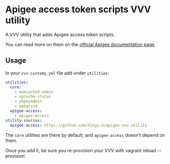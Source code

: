 # Apigee access token scripts VVV utility

A VVV utility that adds Apigee access token scripts.

You can read more on them on the [official Apigee documentation page](https://docs.apigee.com/api-services/content/using-oauth2-security-apigee-edge-management-api).

## Usage

In your `vvv-customy.yml` file add under `utilities`:

```yml
utilities:
  core:
    - memcached-admin
    - opcache-status
    - phpmyadmin
    - webgrind
  apigee-access:
    - apigee-access
utility-sources:
  apigee-access: https://github.com/dingo-d/apigee-vvv-utility
```

The `core` utilities are there by default, and `apigee-access` doesn't depend on them.

Once you add it, be sure you re-provision your VVV with vagrant reload --provision`.

